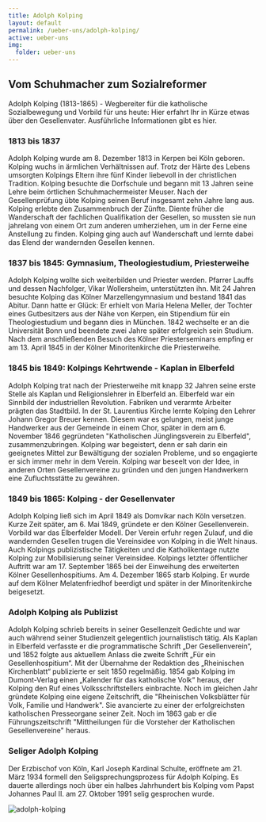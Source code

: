 ```yaml
---
title: Adolph Kolping
layout: default
permalink: /ueber-uns/adolph-kolping/
active: ueber-uns
img:
  folder: ueber-uns
---
```


<div class="row">
<div class="col-lg-8" markdown="1">

## Vom Schuhmacher zum Sozialreformer

Adolph Kolping (1813-1865) - Wegbereiter für die katholische Sozialbewegung und Vorbild für uns heute: Hier erfahrt Ihr in Kürze etwas über den Gesellenvater. Ausführliche Informationen gibt es hier.

### 1813 bis 1837

Adolph Kolping wurde am 8. Dezember 1813 in Kerpen bei Köln geboren. Kolping wuchs in ärmlichen Verhältnissen auf. Trotz der Härte des Lebens umsorgten Kolpings Eltern ihre fünf Kinder liebevoll in der christlichen Tradition. Kolping besuchte die Dorfschule und begann mit 13 Jahren seine Lehre beim örtlichen Schuhmachermeister Meuser. Nach der Gesellenprüfung übte Kolping seinen Beruf insgesamt zehn Jahre lang aus. Kolping erlebte den Zusammenbruch der Zünfte. Diente früher die Wanderschaft der fachlichen Qualifikation der Gesellen, so mussten sie nun jahrelang von einem Ort zum anderen umherziehen, um in der Ferne eine Anstellung zu finden. Kolping ging auch auf Wanderschaft und lernte dabei das Elend der wandernden Gesellen kennen.

### 1837 bis 1845: Gymnasium, Theologiestudium, Priesterweihe

Adolph Kolping wollte sich weiterbilden und Priester werden. Pfarrer Lauffs und dessen Nachfolger, Vikar Wollersheim, unterstützten ihn. Mit 24 Jahren besuchte Kolping das Kölner Marzellengymnasium und bestand 1841 das Abitur. Dann hatte er Glück: Er erhielt von Maria Helena Meller, der Tochter eines Gutbesitzers aus der Nähe von Kerpen, ein Stipendium für ein Theologiestudium und begann dies in München. 1842 wechselte er an die Universität Bonn und beendete zwei Jahre später erfolgreich sein Studium. Nach dem anschließenden Besuch des Kölner Priesterseminars empfing er am 13. April 1845 in der Kölner Minoritenkirche die Priesterweihe.

### 1845 bis 1849: Kolpings Kehrtwende - Kaplan in Elberfeld

Adolph Kolping trat nach der Priesterweihe mit knapp 32 Jahren seine erste Stelle als Kaplan und Religionslehrer in Elberfeld an. Elberfeld war ein Sinnbild der industriellen Revolution. Fabriken und verarmte Arbeiter prägten das Stadtbild. In der St. Laurentius Kirche lernte Kolping den Lehrer Johann Gregor Breuer kennen. Diesem war es gelungen, meist junge Handwerker aus der Gemeinde in einem Chor, später in dem am 6. November 1846 gegründeten "Katholischen Jünglingsverein zu Elberfeld", zusammenzubringen. Kolping war begeistert, denn er sah darin ein geeignetes Mittel zur Bewältigung der sozialen Probleme, und so engagierte er sich immer mehr in dem Verein. Kolping war beseelt von der Idee, in anderen Orten Gesellenvereine zu gründen und den jungen Handwerkern eine Zufluchtsstätte zu gewähren.

### 1849 bis 1865: Kolping - der Gesellenvater

Adolph Kolping ließ sich im April 1849 als Domvikar nach Köln versetzen. Kurze Zeit später, am 6. Mai 1849, gründete er den Kölner Gesellenverein. Vorbild war das Elberfelder Modell. Der Verein erfuhr regen Zulauf, und die wandernden Gesellen trugen die Vereinsidee von Kolping in die Welt hinaus. Auch Kolpings publizistische Tätigkeiten und die Katholikentage nutzte Kolping zur Mobilisierung seiner Vereinsidee. Kolpings letzter öffentlicher Auftritt war am 17. September 1865 bei der Einweihung des erweiterten Kölner Gesellenhospitiums. Am 4. Dezember 1865 starb Kolping. Er wurde auf dem Kölner Melatenfriedhof beerdigt und später in der Minoritenkirche beigesetzt.

### Adolph Kolping als Publizist

Adolph Kolping schrieb bereits in seiner Gesellenzeit Gedichte und war auch während seiner Studienzeit gelegentlich journalistisch tätig. Als Kaplan in Elberfeld verfasste er die programmatische Schrift „Der Gesellenverein“, und 1852 folgte aus aktuellem Anlass die zweite Schrift „Für ein Gesellenhospitium“. Mit der Übernahme der Redaktion des „Rheinischen Kirchenblatt“ publizierte er seit 1850 regelmäßig. 1854 gab Kolping im Dumont-Verlag einen „Kalender für das katholische Volk“ heraus, der Kolping den Ruf eines Volksschriftstellers einbrachte. Noch im gleichen Jahr gründete Kolping eine eigene Zeitschrift, die "Rheinischen Volksblätter für Volk, Familie und Handwerk". Sie avancierte zu einer der erfolgreichsten katholischen Presseorgane seiner Zeit. Noch im 1863 gab er die Führungszeitschrift "Mittheilungen für die Vorsteher der Katholischen Gesellenvereine" heraus.

### Seliger Adolph Kolping

Der Erzbischof von Köln, Karl Joseph Kardinal Schulte, eröffnete am 21. März 1934 formell den Seligsprechungsprozess für Adolph Kolping. Es dauerte allerdings noch über ein halbes Jahrhundert bis Kolping vom Papst Johannes Paul II. am 27. Oktober 1991 selig gesprochen wurde.

</div>
<div class="col-md-4">
<img class="img-fluid" src="{% include img-link id='adolph-kolping-jung' options='h_500' %}" alt="adolph-kolping">
</div>
